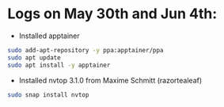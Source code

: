 Logs on May 30th and Jun 4th:
==============================

* Installed apptainer
```bash
sudo add-apt-repository -y ppa:apptainer/ppa
sudo apt update
sudo apt install -y apptainer
```
  
* Installed nvtop 3.1.0 from Maxime Schmitt (razortealeaf)

```bash
sudo snap install nvtop
```
